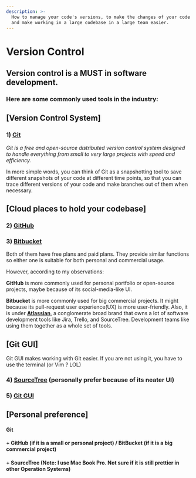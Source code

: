 ```yaml
---
description: >-
  How to manage your code's versions, to make the changes of your code traceable
  and make working in a large codebase in a large team easier.
---
```


# Version Control

## Version control is a MUST in software development.

### Here are some commonly used tools in the industry:

## \[Version Control System\]

### 1\) [Git](https://git-scm.com/)

_Git is a free and open-source distributed version control system designed to handle everything from small to very large projects with speed and efficiency._

In more simple words, you can think of Git as a snapshotting tool to save different snapshots of your code at different time points, so that you can trace different versions of your code and make branches out of them when necessary.



## \[Cloud places to hold your codebase\]

### 2\) [GitHub](https://github.com/)

### 3\) [Bitbucket](https://bitbucket.org/)

Both of them have free plans and paid plans. They provide similar functions so either one is suitable for both personal and commercial usage. 

However, according to my observations: 

**GitHub** is more commonly used for personal portfolio or open-source projects, maybe because of its social-media-like UI. 

**Bitbucket** is more commonly used for big commercial projects. It might because its pull-request user experience\(UX\) is more user-friendly. Also, it is under [**Atlassian**](https://www.atlassian.com/), a conglomerate broad brand that owns a lot of software development tools like Jira, Trello, and SourceTree. Development teams like using them together as a whole set of tools.



## \[Git GUI\]

Git GUI makes working with Git easier. If you are not using it, you have to use the terminal \(or Vim ? LOL\)

### 4\) [SourceTree](https://www.sourcetreeapp.com/) \(personally prefer because of its neater UI\)

### 5\) [Git GUI](https://git-scm.com/downloads/guis)



## \[Personal preference\]

#### Git 

#### + GitHub \(if it is a small or personal project\) / BitBucket \(if it is a big commercial project\)

#### + SourceTree \(Note: I use Mac Book Pro. Not sure if it is still prettier in other Operation Systems\)





